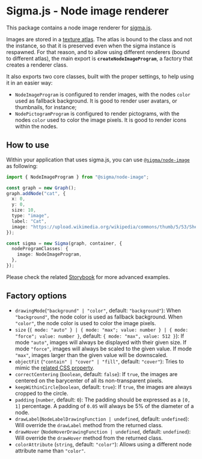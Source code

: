 # Sigma.js - Node image renderer

This package contains a node image renderer for [sigma.js](https://sigmajs.org).

Images are stored in a [texture atlas](https://webglfundamentals.org/webgl/lessons/webgl-3d-textures.html). The atlas is bound to the class and not the instance, so that it is preserved even when the sigma instance is respawned. For that reason, and to allow using different renderers (bound to different atlas), the main export is **`createNodeImageProgram`**, a factory that creates a renderer class.

It also exports two core classes, built with the proper settings, to help using it in an easier way:

- `NodeImageProgram` is configured to render images, with the nodes `color` used as fallback background. It is good to render user avatars, or thumbnails, for instance;
- `NodePictogramProgram` is configured to render pictograms, with the nodes `color` used to color the image pixels. It is good to render icons within the nodes.

## How to use

Within your application that uses sigma.js, you can use [`@sigma/node-image`](https://www.npmjs.com/package/@sigma/node-image) as following:

```typescript
import { NodeImageProgram } from "@sigma/node-image";

const graph = new Graph();
graph.addNode("cat", {
  x: 0,
  y: 0,
  size: 10,
  type: "image",
  label: "Cat",
  image: "https://upload.wikimedia.org/wikipedia/commons/thumb/5/53/Sheba1.JPG/800px-Sheba1.JPG",
});

const sigma = new Sigma(graph, container, {
  nodeProgramClasses: {
    image: NodeImageProgram,
  },
});
```

Please check the related [Storybook](https://github.com/jacomyal/sigma.js/tree/main/packages/storybook/stories/node-image) for more advanced examples.

## Factory options

- `drawingMode`(`"background" | "color"`, default: `"background"`): When `"background"`, the node color is used as fallback background. When `"color"`, the node color is used to color the image pixels.
- `size` (`{ mode: "auto" } | { mode: "max"; value: number } | { mode: "force"; value: number }`, default: `{ mode: "max", value: 512 }`): If mode `"auto"`, images will always be displayed with their given size. If mode `"force"`, images will always be scaled to the given value. If mode `"max"`, images larger than the given value will be downscaled.
- `objectFit` (`"contain" | "cover" | "fill"`, default: `"cover"`): Tries to mimic the [related CSS property](https://developer.mozilla.org/en-US/docs/Web/CSS/object-fit).
- `correctCentering` (`boolean`, default: `false`): If `true`, the images are centered on the barycenter of all its non-transparent pixels.
- `keepWithinCircle`(`boolean`, default: `true`): If `true`, the images are always cropped to the circle.
- `padding` (`number`, default: `0`): The padding should be expressed as a `[0, 1]` percentage. A padding of `0.05` will always be 5% of the diameter of a node.
- `drawLabel`(`NodeLabelDrawingFunction | undefined`, default: `undefined`): Will override the `drawLabel` method from the returned class.
- `drawHover` (`NodeHoverDrawingFunction | undefined`, default: `undefined`): Will override the `drawHover` method from the returned class.
- `colorAttribute` (`string`, default: `"color"`): Allows using a different node attribute name than `"color"`.
